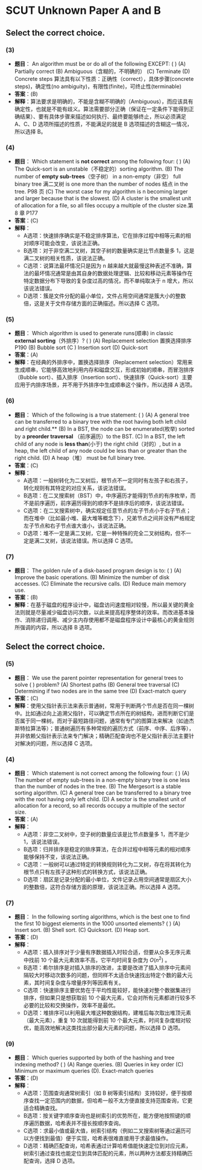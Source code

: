 # SCUT Unknown Paper A and B

##  Select the correct choice. 

### (3)

- **题目**：
An algorithm must be or do all of the following EXCEPT: (    )
(A) Partially correct  (B) Ambiguous（含糊的，不明确的）  (C) Terminate  (D) Concrete steps
算法具有以下性质：正确性（correct），具体步骤(concrete steps)，确定性(no ambiguity)，有限性(finite)，可终止性(terminable)
- **答案**：(B)
- **解释**：算法要求是明确的，不能是含糊不明确的（Ambiguous），而应该具有确定性，也就是不能有歧义。算法需要部分正确（保证在一定条件下能得到正确结果）、要有具体步骤来描述如何执行、最终要能够终止，所以必须满足 A、C、D 选项所描述的性质，不能满足的就是 B 选项描述的含糊这一情况，所以选择 B。

### (4)
- **题目**：
Which statement is **not correct** among the following four: (    )
(A) The Quick-sort is an unstable（不稳定的）sorting algorithm.
(B) The number of **empty sub-trees**（空子树） in a non-empty（非空） full binary tree 满二叉树 is one more than the number of nodes 结点 in the tree. P98 页
(C) The worst case for my algorithm is n becoming larger and larger because that is the slowest.
(D) A cluster is the smallest unit of allocation for a file, so all files occupy a multiple of the cluster size.第 8 章 P177
- **答案**：(C)
- **解释**：
    - A选项：快速排序确实是不稳定排序算法，它在排序过程中相等元素的相对顺序可能会改变，该说法正确。
    - B选项：对于非空满二叉树，其空子树的数量确实是比节点数量多 1，这是满二叉树的相关性质，该说法正确。
    - C选项：说算法最坏情况只是因为 n 越来越大就最慢这种表述不准确，算法的最坏情况通常是由其自身的数据处理逻辑、比较和移动元素等操作在特定数据分布下导致的复杂度过高的情况，而不单纯取决于 n 增大，所以该说法错误。
    - D选项：簇是文件分配的最小单位，文件占用空间通常是簇大小的整数倍，这是关于文件存储方面的正确描述。所以选择 C 选项。

### (5)
- **题目**：
Which algorithm is used to generate runs(顺串) in classic **external sorting**（外排序）? (     )
(A) Replacement selection 置换选择排序 P190    (B) Bubble sort
(C ) Insertion sort   (D) Quick-sort
- **答案**：(A)
- **解释**：在经典的外排序中，置换选择排序（Replacement selection）常用来生成顺串，它能够高效地利用内存和磁盘交互，形成初始的顺串，而冒泡排序（Bubble sort）、插入排序（Insertion sort）、快速排序（Quick-sort）主要应用于内排序场景，并不用于外排序中生成顺串这个操作，所以选择 A 选项。

### (6)
- **题目**：
Which of the following is a true statement: (    )
(A) A general tree can be transferred to a binary tree with the root having both left child and right child.**
(B) In a BST, the node can be enumerated(枚举) sorted by a **preorder traversal** （前序遍历）to the BST. 
(C) In a BST, the left child of any node is **less than**(小于) the right child（对的）, but in a heap, the left child of any node could be less than or greater than the right child.
(D) A heap（堆） must be full binary tree.
- **答案**：(C)
- **解释**：
    - A选项：一般树转化为二叉树后，根节点不一定同时有左孩子和右孩子，转化规则有其特定的对应关系，该说法错误。
    - B选项：在二叉搜索树（BST）中，中序遍历才能得到节点的有序枚举，而不是前序遍历，前序遍历得到的顺序不是排序后的顺序，该说法错误。
    - C选项：在二叉搜索树中，确实规定任意节点的左子节点小于右子节点；而在堆中（比如最小堆、最大堆等概念下），兄弟节点之间并没有严格规定左子节点和右子节点谁大谁小，该说法正确。
    - D选项：堆不一定是满二叉树，它是一种特殊的完全二叉树结构，但不一定是满二叉树，该说法错误。所以选择 C 选项。

### (7)
- **题目**：
  The golden rule of a disk-based program design is to: (    )
  (A) Improve the basic operations.   (B) Minimize the number of disk accesses.
  (C) Eliminate the recursive calls.    (D) Reduce main memory use.
- **答案**：(B)
- **解释**：在基于磁盘的程序设计中，磁盘访问速度相对较慢，所以最关键的黄金法则就是尽量减少磁盘访问次数，以此来提高程序整体的效率。而改进基本操作、消除递归调用、减少主内存使用都不是磁盘程序设计中最核心的黄金规则所强调的内容，所以选择 B 选项。 



## Select the correct choice.   

### (5)
- **题目**：
We use the parent pointer representation for general trees to solve (     ) problem?
(A) Shortest paths              (B) General tree traversal 
(C) Determining if two nodes are in the same tree (D) Exact-match query
- **答案**：(C)
- **解释**：使用父指针表示法来表示普通树，常用于判断两个节点是否在同一棵树中。比如通过向上追溯父指针，可以确定节点所在的树结构，进而判断它们是否属于同一棵树。而对于最短路径问题，通常有专门的图算法来解决（如迪杰斯特拉算法等）；普通树遍历有多种常规的遍历方式（前序、中序、后序等），并非依赖父指针表示法来专门解决；精确匹配查询也不是父指针表示法主要针对解决的问题，所以选择 C 选项。

### (4)
- **题目**：
Which statement is not correct among the following four: (    )
(A) The number of empty sub-trees in a non-empty binary tree is one less than the number of nodes in the tree.
(B) The Mergesort is a stable sorting algorithm.
(C) A general tree can be transferred to a binary tree with the root having only left child.
(D) A sector is the smallest unit of allocation for a record, so all records occupy a multiple of the sector size. 
- **答案**：(A)
- **解释**：
    - A选项：非空二叉树中，空子树的数量应该是比节点数量多 1，而不是少 1，该说法错误。
    - B选项：归并排序是稳定的排序算法，在合并过程中相等元素的相对顺序能够保持不变，该说法正确。
    - C选项：一般树可以通过特定的转换规则转化为二叉树，存在将其转化为根节点只有左孩子这种形式的转换方式，该说法正确。
    - D选项：扇区是记录分配的最小单位，文件记录占用空间通常是扇区大小的整数倍，这符合存储方面的原理，该说法正确。所以选择 A 选项。

### (7)
- **题目**：
In the following sorting algorithms, which is the best one to find the first 10 biggest elements in the 1000 unsorted elements? (     )
(A) Insert sort.               (B) Shell sort.
(C) Quicksort.               (D) Heap sort.
- **答案**：(D)
- **解释**：
    - A选项：插入排序对于少量有序数据插入时较合适，但要从众多无序元素中找前 10 个最大元素效率不高，它平均时间复杂度为 $O(n^2)$ 。
    - B选项：希尔排序是对插入排序的改进，主要是改进了插入排序中元素间隔较大时移动次数多的问题，但同样不太适合快速找出特定个数的最大元素，其时间复杂度与增量序列等因素有关。
    - C选项：快速排序主要优势在于平均性能较好，能快速对整个数据集进行排序，但如果只是想获取前 10 个最大元素，它会对所有元素都进行较多不必要的比较和交换操作，效率不是最优。
    - D选项：堆排序可以利用最大堆这种数据结构，建堆后每次取出堆顶元素（最大元素），重复 10 次就能得到前 10 个最大元素，时间复杂度相对较优，能高效地解决这类找出部分最大元素的问题，所以选择 D 选项。

### (9)
- **题目**：
Which queries supported by both of the hashing and tree indexing method? (    ) 
(A) Range queries.         (B) Queries in key order
(C) Minimum or maximum queries   (D). Exact-match queries
- **答案**：(D)
- **解释**：
    - A选项：范围查询通常树索引（如 B 树等索引结构）支持较好，便于按顺序查找一定范围内的数据，但哈希一般不太方便直接支持范围查询，它更适合精确查找。
    - B选项：按关键字顺序查询也是树索引的优势所在，能方便地按照键的顺序遍历数据，哈希表并不擅长按顺序查询。
    - C选项：求最小值或最大值，树索引结构（例如二叉搜索树等通过遍历可以方便找到最值）便于实现，哈希表很难直接用于求最值操作。
    - D选项：精确匹配查询，哈希表通过计算哈希值能快速定位到对应元素，树索引通过查找也能定位到具体匹配的元素，所以两种方法都支持精确匹配查询，选择 D 选项。 